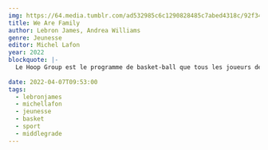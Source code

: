 ```yaml
---
img: https://64.media.tumblr.com/ad532985c6c1290828485c7abed4318c/92f3498737d9acd0-61/s640x960/ecaa5ff13ff91cc6c9ce510add34bbf9a4d75298.png
title: We Are Family
author: Lebron James, Andrea Williams
genre: Jeunesse
editor: Michel Lafon
year: 2022
blockquote: |-
  Le Hoop Group est le programme de basket-ball que tous les joueurs de l’école veulent intégrer. C’est dans cette équipe que la superstar de la NBA Kendrick King, l’idole de Jayden, a fait ses débuts. Alors quand le coach annonce qu’il n’y aura pas de Hoop Group cette année, le rêve de cinq jeunes joueurs s’effondre. Mais même si tout semble les opposer, ils sont bien déterminés à unir leurs forces pour former une équipe et sauver la saison.
  
date: 2022-04-07T09:53:00
tags:
  - lebronjames
  - michellafon
  - jeunesse
  - basket
  - sport
  - middlegrade
---
```

